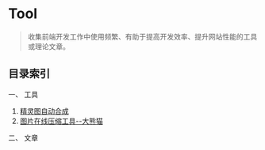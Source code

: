 # Tool
> 收集前端开发工作中使用频繁、有助于提高开发效率、提升网站性能的工具或理论文章。

## 目录索引
一、 工具
1. [精灵图自动合成](https://www.toptal.com/developers/css/sprite-generator)
2. [图片在线压缩工具--大熊猫](https://tinypng.com/)

二、 文章
